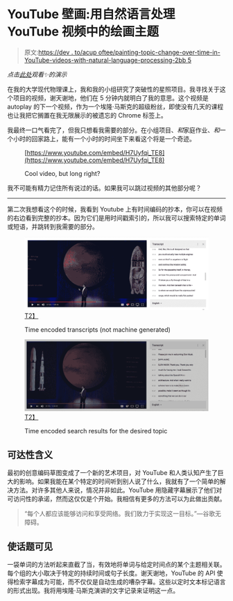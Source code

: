 # YouTube 壁画:用自然语言处理 YouTube 视频中的绘画主题

> 原文:[https://dev . to/acup oftee/painting-topic-change-over-time-in-YouTube-videos-with-natural-language-processing-2bb 5](https://dev.to/acupoftee/painting-topic-change-over-time-in-youtube-videos-with-natural-language-processing-2bb5)

*点击[此处](https://acupoftee.github.io/Youtube-Murals/)观看✨的演示*

在我的大学现代物理课上，我和我的小组研究了突破性的星照项目。我寻找关于这个项目的视频，谢天谢地，他们在 5 分钟内就明白了我的意思。这个视频是 autoplay 的下一个视频，作为一个埃隆·马斯克的超级粉丝，即使没有几天的课程也让我把它搁置在我无限展示的被遗忘的 Chrome 标签上。

我最终一口气看完了，但我只想看我需要的部分。在小组项目、*和*家庭作业、*和*一个小时的回家路上，能有一个小时的时间坐下来看这个将是一个奇迹。

<figure>

[https://www.youtube.com/embed/H7Uyfqi_TE8](https://www.youtube.com/embed/H7Uyfqi_TE8)

<figcaption>Cool video, but long right?</figcaption>

</figure>

我不可能有精力记住所有说过的话。如果我可以跳过视频的其他部分呢？

* * *

第二次我想看这个的时候，我看到 Youtube 上有时间编码的抄本，你可以在视频的右边看到完整的抄本。因为它们是用时间戳索引的，所以我可以搜索特定的单词或短语，并跳转到我需要的部分。

<figure>

[![](img/80e117cdac8aa9e445332879f60d8a58.png)T2】](https://res.cloudinary.com/practicaldev/image/fetch/s--Sla8Qx5u--/c_limit%2Cf_auto%2Cfl_progressive%2Cq_auto%2Cw_880/https://hackernoon.com/hn-images/1%2AXss70a5Q48qckNnQNIRyHA.png)

<figcaption>Time encoded transcripts (not machine generated)</figcaption>

</figure>

<figure>

[![](img/cd43d3450be350f2080d91b46b45ea7d.png)T2】](https://res.cloudinary.com/practicaldev/image/fetch/s--74tYiIwR--/c_limit%2Cf_auto%2Cfl_progressive%2Cq_auto%2Cw_880/https://hackernoon.com/hn-images/1%2Az2aDYDejqCNbbaiNrAR_DQ.png)

<figcaption>Time encoded search results for the desired topic</figcaption>

</figure>

## [](#accessibility-implications)可达性含义

最初的创意编码草图变成了一个新的艺术项目，对 YouTube 和人类认知产生了巨大的影响。如果我能在某个特定的时间听到别人说了什么，我就有了一个简单的解决方法。对许多其他人来说，情况并非如此。YouTube 用隐藏字幕展示了他们对可访问性的承诺，然而这仅仅是个开始。我相信有更多的方法可以为此做出贡献。

> “每个人都应该能够访问和享受网络。我们致力于实现这一目标。”—谷歌无障碍。

## [](#making-topics-visible)使话题可见

一袋单词的方法听起来直截了当，有效地将单词与给定时间点的某个主题相关联。每个组的大小取决于特定的持续时间或句子长度。谢天谢地，YouTube 的 API 使得检索字幕成为可能，而不仅仅是自动生成的嘈杂字幕。这些以定时文本标记语言的形式出现。我将用埃隆·马斯克演讲的文字记录来证明这一点。